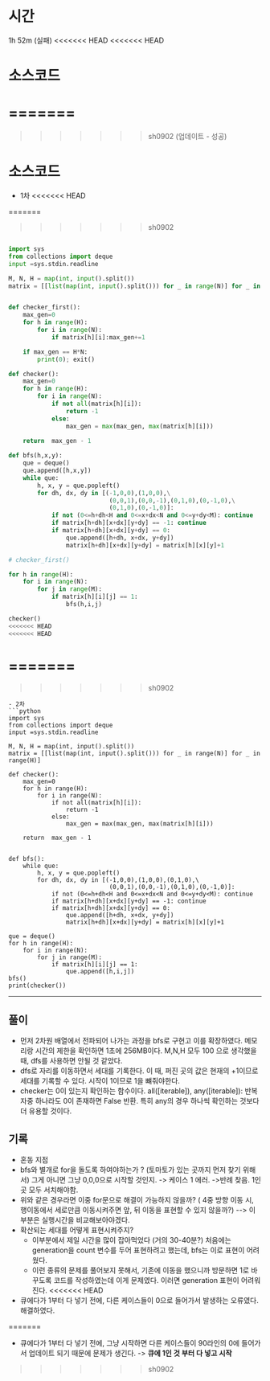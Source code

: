 # 시간
1h 52m  (실패) 
<<<<<<< HEAD
<<<<<<< HEAD

# 소스코드
=======
=======
>>>>>>> sh0902
(업데이트 - 성공)

# 소스코드
- 1차
<<<<<<< HEAD

=======
>>>>>>> sh0902
```python

import sys
from collections import deque
input =sys.stdin.readline

M, N, H = map(int, input().split())
matrix = [[list(map(int, input().split())) for _ in range(N)] for _ in range(H)]


def checker_first():
    max_gen=0
    for h in range(H):
        for i in range(N):
            if matrix[h][i]:max_gen+=1

    if max_gen == H*N:
        print(0); exit()

def checker():
    max_gen=0
    for h in range(H):
        for i in range(N):
            if not all(matrix[h][i]):
                return -1
            else:
                max_gen = max(max_gen, max(matrix[h][i]))
    
    return  max_gen - 1

def bfs(h,x,y):
    que = deque()
    que.append([h,x,y])
    while que:
        h, x, y = que.popleft()
        for dh, dx, dy in [(-1,0,0),(1,0,0),\
                            (0,0,1),(0,0,-1),(0,1,0),(0,-1,0),\
                            (0,1,0),(0,-1,0)]:
            if not (0<=h+dh<H and 0<=x+dx<N and 0<=y+dy<M): continue
            if matrix[h+dh][x+dx][y+dy] == -1: continue      
            if matrix[h+dh][x+dx][y+dy] == 0:
                que.append([h+dh, x+dx, y+dy])
                matrix[h+dh][x+dx][y+dy] = matrix[h][x][y]+1

# checker_first()

for h in range(H):
    for i in range(N):
        for j in range(M):
            if matrix[h][i][j] == 1:
                bfs(h,i,j)

checker()
<<<<<<< HEAD
<<<<<<< HEAD
```
=======
=======
>>>>>>> sh0902

```
- 2차 
```python
import sys
from collections import deque
input =sys.stdin.readline

M, N, H = map(int, input().split())
matrix = [[list(map(int, input().split())) for _ in range(N)] for _ in range(H)]

def checker():
    max_gen=0
    for h in range(H):
        for i in range(N):
            if not all(matrix[h][i]):
                return -1
            else:
                max_gen = max(max_gen, max(matrix[h][i]))
    
    return  max_gen - 1


def bfs():
    while que:
        h, x, y = que.popleft()
        for dh, dx, dy in [(-1,0,0),(1,0,0),(0,1,0),\
                            (0,0,1),(0,0,-1),(0,1,0),(0,-1,0)]:
            if not (0<=h+dh<H and 0<=x+dx<N and 0<=y+dy<M): continue
            if matrix[h+dh][x+dx][y+dy] == -1: continue      
            if matrix[h+dh][x+dx][y+dy] == 0:
                que.append([h+dh, x+dx, y+dy])
                matrix[h+dh][x+dx][y+dy] = matrix[h][x][y]+1

que = deque()
for h in range(H):
    for i in range(N):
        for j in range(M):
            if matrix[h][i][j] == 1:
                que.append([h,i,j])
bfs()    
print(checker())
```

---
## 풀이
- 먼저 2차원 배열에서 전파되어 나가는 과정을 bfs로 구현고 이를 확장하였다. 메모리랑 시간의 제한을 확인하면 1초에 256MB이다. M,N,H 모두 100 으로 생각했을 때, dfs를 사용하면 안될 것 같았다.
- dfs로 자리를 이동하면서 세대를 기록한다. 이 때, 퍼진 곳의 값은 현재의 +1이므로 세대를 기록할 수 있다. 시작이 1이므로 1을 뺴줘야한다. 
- checker는 0이 있는지 확인하는 함수이다. all([iterable]), any([iterable]): 반복자중 하나라도 0이 존재하면 False 반환. 특히 any의 경우 하나씩 확인하는 것보다 더 유용할 것이다.

## 기록
- 혼동 지점
 - bfs와 별개로 for을 돌도록 하여야하는가 ? (토마토가 있는 곳까지 먼저 찾기 위해서) 그게 아니면 그냥 0,0,0으로 시작할 것인지. -> 케이스 1 에러. ->반례 찾음. 1인 곳 모두 서치해야함.
  - 위와 같은 경우라면 이중 for문으로 해결이 가능하지 않을까? ( 4중 방향 이동 시, 행이동에서 세로만큼 이동시켜주면 앞, 뒤 이동을 표현할 수 있지 않을까?)
  --> 이 부분은 실행시간을 비교해보아야겠다.
 - 확산되는 세대를 어떻게 표현시켜주지? 
   - 이부분에서 제일 시간을 많이 잡아먹었다 (거의 30-40분?) 처음에는 generation을 count 변수를 두어 표현하려고 했는데, bfs는 이로 표현이 어려웠다. 
    - 이런 종류의 문제를 풀어보지 못해서, 기존에 이동을 했으니까 방문하면 1로 바꾸도록 코드를 작성하였는데 이게 문제였다. 이러면 generation 표현이 어려워진다. 
<<<<<<< HEAD
- 큐에다가 1부터 다 넣기 전에, 다른 케이스들이 0으로 들어가서 발생하는 오류였다. 해결하였다.

=======
- 큐에다가 1부터 다 넣기 전에, 그냥 시작하면 다른 케이스들이 90라인의 0에 들어가서 업데이트 되기 때문에 문제가 생긴다. -> **큐에 1인 것 부터 다 넣고 시작** 
>>>>>>> sh0902
     
